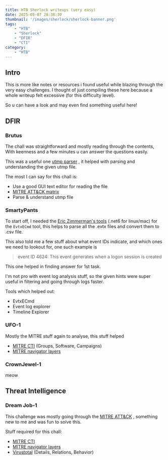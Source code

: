 ```yaml
---
title: HTB Sherlock writeups (very easy)
date: 2025-05-07 20:38:30
thumbnail: '/images/sherlock/sherlock-banner.png'
tags:
    - "HTB"
    - "Sherlock"
    - "DFIR"
    - "CTI"
category:
    - "HTB"
---
```


## Intro

This is more like notes or resources i found useful while blazing through the very easy challenges. I thought of just compiling these here because a whole writeup felt excessive (for this difficulty level).

So u can have a look and may even find something useful here!

## DFIR

### Brutus

The chall was straightforward and mostly reading through the contents, With keenness and a few minutes u can answer the questions easily.

This was a useful one [utmp parser](https://gist.github.com/4n6ist/99241df331bb06f393be935f82f036a5) , it helped with parsing and understanding the given utmp file.

The most I can say for this chall is:

- Use a good GUI text editor for reading the file
- [MITRE ATT&CK matrix](https://attack.mitre.org/matrices/enterprise/)
- Parse & understand utmp file

### SmartyPants

To start off, I needed the [Eric Zimmerman's tools](https://ericzimmerman.github.io/#!index.md) (.net6 for linux/mac) for the `EvtxECmd` tool, this helps to parse all the .evtx files and convert them to .csv file.

This also told me a few stuff about what event IDs indicate, and which ones we need to lookout for, one such example is

> event ID 4624: This event generates when a logon session is created 

This one helped in finding answer for 1st task.

I'm not pro with event log analysis stuff, so the given hints were super useful in filtering and going through logs faster.

Tools which helped out:

- EvtxECmd
- Event log explorer
- Timeline Explorer

### UFO-1

Mostly the MITRE stuff again to analyse, this stuff helped

- [MITRE CTI](https://attack.mitre.org/campaigns/) (Groups, Software, Campaigns)
- [MITRE navigator layers](https://mitre-attack.github.io/attack-navigator/)

### CrownJewel-1 

meow

## Threat Intelligence

### Dream Job-1

This challenge was mostly going through the [MITRE ATT&CK](https://attack.mitre.org/) , something new to me and was fun to solve this.

Stuff required for this chall:

- [MITRE CTI](https://attack.mitre.org/campaigns/)
- [MITRE navigator layers](https://mitre-attack.github.io/attack-navigator/)
- [Virustotal](https://www.virustotal.com/gui/home/upload) (Details, Relations, Behavior)

